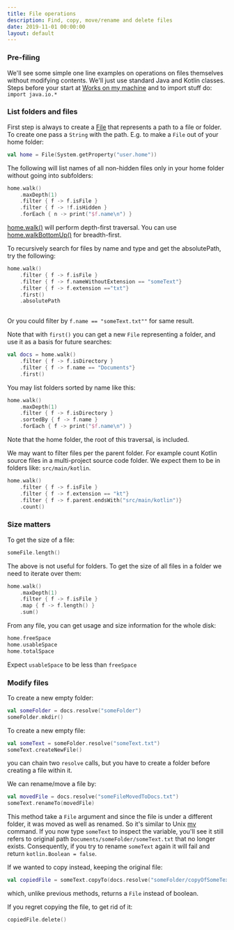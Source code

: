 ```yaml
---
title: File operations
description: Find, copy, move/rename and delete files
date: 2019-11-01 00:00:00
layout: default
---
```


### Pre-filing

We'll see some simple one line examples on operations on files themselves without modifying contents. We'll just use standard Java and Kotlin classes.
Steps before your start at [Works on my machine](../../worksOnMyMachine.md) and to import stuff do: `import java.io.*`

### List folders and files

First step is always to create a [File](https://docs.oracle.com/javase/8/docs/api/java/io/File.html) that represents a path to a file or folder. To create one pass a `String` with the path. E.g. to make a `File` out of your home folder:

```kotlin
val home = File(System.getProperty("user.home"))
```

The following will list names of all non-hidden files only in your home folder without going into subfolders:

```kotlin
home.walk()
    .maxDepth(1)
    .filter { f -> f.isFile }
    .filter { f -> !f.isHidden }
    .forEach { n -> print("$f.name\n") }
``` 

[home.walk()](https://kotlinlang.org/api/latest/jvm/stdlib/kotlin.io/java.io.-file/walk.html) will perform depth-first traversal. You can use [home.walkBottomUp()](https://kotlinlang.org/api/latest/jvm/stdlib/kotlin.io/java.io.-file/walk-bottom-up.html) for breadth-first.

To recursively search for files by name and type and get the absolutePath, try the following:

```kotlin
home.walk()
    .filter { f -> f.isFile }
    .filter { f -> f.nameWithoutExtension == "someText"}
    .filter { f -> f.extension =="txt"}
    .first()
    .absolutePath
    
```

Or you could filter by `f.name == "someText.txt""` for same result.

Note that with `first()` you can get a new `File` representing a folder, and use it as a basis for future searches:

```kotlin
val docs = home.walk()
    .filter { f -> f.isDirectory }
    .filter { f -> f.name == "Documents"}
    .first()
```

You may list folders sorted by name like this:

```kotlin
home.walk()
    .maxDepth(1)
    .filter { f -> f.isDirectory }
    .sortedBy { f -> f.name }
    .forEach { f -> print("$f.name\n") }
```

Note that the home folder, the root of this traversal, is included.

We may want to filter files per the parent folder. For example count Kotlin source files in a multi-project source code folder. We expect them to be in folders like: `src/main/kotlin`.

```kotlin
home.walk()
    .filter { f -> f.isFile }
    .filter { f -> f.extension == "kt"}
    .filter { f -> f.parent.endsWith("src/main/kotlin")}
    .count()
```

### Size matters

To get the size of a file:

```kotlin
someFile.length()
```

The above is not useful for folders. To get the size of all files in a folder we need to iterate over them:

```kotlin
home.walk()
    .maxDepth(1)
    .filter { f -> f.isFile }
    .map { f -> f.length() }
    .sum()
```

From any file, you can get usage and size information for the whole disk:

```kotlin
home.freeSpace
home.usableSpace
home.totalSpace
```

Expect `usableSpace` to be less than `freeSpace`

### Modify files

To create a new empty folder:

```kotlin
val someFolder = docs.resolve("someFolder")
someFolder.mkdir()
```

To create a new empty file:

```kotlin
val someText = someFolder.resolve("someText.txt")
someText.createNewFile()
```

you can chain two `resolve` calls, but you have to create a folder before creating a file within it.

We can rename/move a file by:

```kotlin
val movedFile = docs.resolve("someFileMovedToDocs.txt")
someText.renameTo(movedFile)
```

This method take a `File` argument and since the file is under a different folder, it was moved as well as renamed. So it's similar to Unix [mv](https://en.wikipedia.org/wiki/Mv) command. If you now type `someText` to inspect the variable, you'll see it still refers to original path `Documents/someFolder/someText.txt` that no longer exists. Consequently, if you try to rename `someText` again it will fail and return `kotlin.Boolean = false`.

If we wanted to copy instead, keeping the original file:

```kotlin
val copiedFile = someText.copyTo(docs.resolve("someFolder/copyOfSomeText.txt"))
```

which, unlike previous methods, returns a `File` instead of boolean.

If you regret copying the file, to get rid of it:

```kotlin
copiedFile.delete()
```
